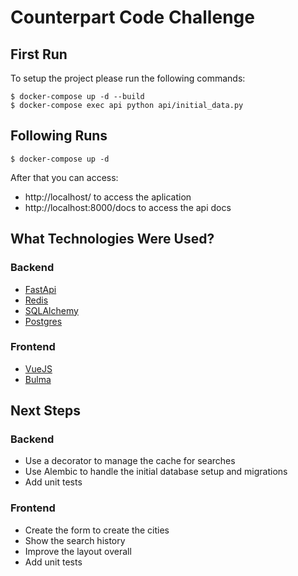 # Counterpart Code Challenge

## First Run

To setup the project please run the following commands:
```
$ docker-compose up -d --build
$ docker-compose exec api python api/initial_data.py
```

## Following Runs

```
$ docker-compose up -d
```

After that you can access:
- http://localhost/ to access the aplication
- http://localhost:8000/docs to access the api docs

## What Technologies Were Used?

### Backend

- [FastApi](https://fastapi.tiangolo.com/)
- [Redis](https://redis.io/)
- [SQLAlchemy](https://www.sqlalchemy.org/)
- [Postgres](https://www.postgresql.org/)

### Frontend

- [VueJS](https://vuejs.org/)
- [Bulma](https://bulma.io/)

## Next Steps

### Backend

- Use a decorator to manage the cache for searches
- Use Alembic to handle the initial database setup and migrations
- Add unit tests

### Frontend

- Create the form to create the cities
- Show the search history
- Improve the layout overall
- Add unit tests
